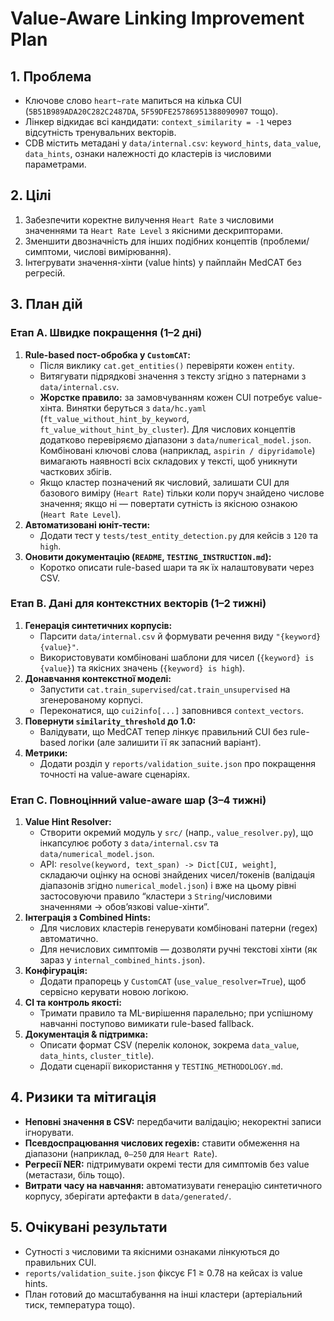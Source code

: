 # Value-Aware Linking Improvement Plan

## 1. Проблема
- Ключове слово `heart~rate` мапиться на кілька CUI (`5B51B989ADA20C282C2487DA`, `5F59DFE25786951388090907` тощо).
- Лінкер відкидає всі кандидати: `context_similarity = -1` через відсутність тренувальних векторів.
- CDB містить метадані у `data/internal.csv`: `keyword_hints`, `data_value`, `data_hints`, ознаки належності до кластерів із числовими параметрами.

## 2. Цілі
1. Забезпечити коректне вилучення `Heart Rate` з числовими значеннями та `Heart Rate Level` з якісними дескрипторами.
2. Зменшити двозначність для інших подібних концептів (проблеми/симптоми, числові вимірювання).
3. Інтегрувати значення-хінти (value hints) у пайплайн MedCAT без регресій.

## 3. План дій

### Етап A. Швидке покращення (1–2 дні)
1. **Rule-based пост-обробка у `CustomCAT`:**
   - Після виклику `cat.get_entities()` перевіряти кожен `entity`.
   - Витягувати підрядкові значення з тексту згідно з патернами з `data/internal.csv`.
   - **Жорстке правило:** за замовчуванням кожен CUI потребує value-хінта. Винятки беруться з `data/hc.yaml` (`ft_value_without_hint_by_keyword`, `ft_value_without_hint_by_cluster`). Для числових концептів додатково перевіряємо діапазони з `data/numerical_model.json`. Комбіновані ключові слова (наприклад, `aspirin / dipyridamole`) вимагають наявності всіх складових у тексті, щоб уникнути часткових збігів.
   - Якщо кластер позначений як числовий, залишати CUI для базового виміру (`Heart Rate`) тільки коли поруч знайдено числове значення; якщо ні — повертати сутність із якісною ознакою (`Heart Rate Level`).
2. **Автоматизовані юніт‑тести:**
   - Додати тест у `tests/test_entity_detection.py` для кейсів з `120` та `high`.
3. **Оновити документацію (`README`, `TESTING_INSTRUCTION.md`):**
   - Коротко описати rule-based шари та як їх налаштовувати через CSV.

### Етап B. Дані для контекстних векторів (1–2 тижні)
1. **Генерація синтетичних корпусів:**
   - Парсити `data/internal.csv` й формувати речення виду `"{keyword} {value}"`.
   - Використовувати комбіновані шаблони для чисел (`{keyword} is {value}`) та якісних значень (`{keyword} is high`).
2. **Донавчання контекстної моделі:**
   - Запустити `cat.train_supervised`/`cat.train_unsupervised` на згенерованому корпусі.
   - Переконатися, що `cui2info[...]` заповнився `context_vectors`.
3. **Повернути `similarity_threshold` до 1.0:**
   - Валідувати, що MedCAT тепер лінкує правильний CUI без rule-based логіки (але залишити її як запасний варіант).
4. **Метрики:**
   - Додати розділ у `reports/validation_suite.json` про покращення точності на value-aware сценаріях.

### Етап C. Повноцінний value-aware шар (3–4 тижні)
1. **Value Hint Resolver:**
   - Створити окремий модуль у `src/` (напр., `value_resolver.py`), що інкапсулює роботу з `data/internal.csv` та `data/numerical_model.json`.
   - API: `resolve(keyword, text_span) -> Dict[CUI, weight]`, складаючи оцінку на основі знайдених чисел/токенів (валідація діапазонів згідно `numerical_model.json`) і вже на цьому рівні застосовуючи правило “кластери з `String`/числовими значеннями → обов’язкові value-хінти”.
2. **Інтеграція з Combined Hints:**
   - Для числових кластерів генерувати комбіновані патерни (regex) автоматично.
   - Для нечислових симптомів — дозволяти ручні текстові хінти (як зараз у `internal_combined_hints.json`).
3. **Конфігурація:**
   - Додати прапорець у `CustomCAT` (`use_value_resolver=True`), щоб сервісно керувати новою логікою.
4. **CI та контроль якості:**
   - Тримати правило та ML-вирішення паралельно; при успішному навчанні поступово вимикати rule-based fallback.
5. **Документація & підтримка:**
   - Описати формат CSV (перелік колонок, зокрема `data_value`, `data_hints`, `cluster_title`).
   - Додати сценарії використання у `TESTING_METHODOLOGY.md`.

## 4. Ризики та мітигація
- **Неповні значення в CSV:** передбачити валідацію; некоректні записи ігнорувати.
- **Псевдоспрацювання числових regexів:** ставити обмеження на діапазони (наприклад, `0–250` для `Heart Rate`).
- **Регресії NER:** підтримувати окремі тести для симптомів без value (метастази, біль тощо).
- **Витрати часу на навчання:** автоматизувати генерацію синтетичного корпусу, зберігати артефакти в `data/generated/`.

## 5. Очікувані результати
- Сутності з числовими та якісними ознаками лінкуються до правильних CUI.
- `reports/validation_suite.json` фіксує F1 ≥ 0.78 на кейсах із value hints.
- План готовий до масштабування на інші кластери (артеріальний тиск, температура тощо).
